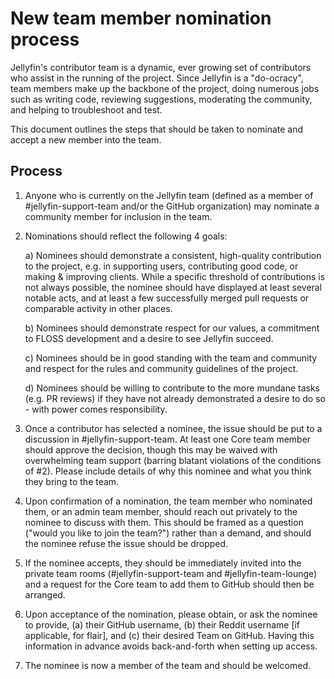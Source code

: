 # New team member nomination process

Jellyfin's contributor team is a dynamic, ever growing set of contributors who assist in the running of the project. Since Jellyfin is a "do-ocracy", team members make up the backbone of the project, doing numerous jobs such as writing code, reviewing suggestions, moderating the community, and helping to troubleshoot and test.

This document outlines the steps that should be taken to nominate and accept a new member into the team.

## Process

1. Anyone who is currently on the Jellyfin team (defined as a member of #jellyfin-support-team and/or the GitHub organization) may nominate a community member for inclusion in the team.

1. Nominations should reflect the following 4 goals:

   a) Nominees should demonstrate a consistent, high-quality contribution to the project, e.g. in supporting users, contributing good code, or making & improving clients. While a specific threshold of contributions is not always possible, the nominee should have displayed at least several notable acts, and at least a few successfully merged pull requests or comparable activity in other places.

   b) Nominees should demonstrate respect for our values, a commitment to FLOSS development and a desire to see Jellyfin succeed.

   c) Nominees should be in good standing with the team and community and respect for the rules and community guidelines of the project.

   d) Nominees should be willing to contribute to the more mundane tasks (e.g. PR reviews) if they have not already demonstrated a desire to do so - with power comes responsibility.

1. Once a contributor has selected a nominee, the issue should be put to a discussion in #jellyfin-support-team. At least one Core team member should approve the decision, though this may be waived with overwhelming team support (barring blatant violations of the conditions of #2). Please include details of why this nominee and what you think they bring to the team.

1. Upon confirmation of a nomination, the team member who nominated them, or an admin team member, should reach out privately to the nominee to discuss with them. This should be framed as a question ("would you like to join the team?") rather than a demand, and should the nominee refuse the issue should be dropped.

1. If the nominee accepts, they should be immediately invited into the private team rooms (#jellyfin-support-team and #jellyfin-team-lounge) and a request for the Core team to add them to GitHub should then be arranged.

1. Upon acceptance of the nomination, please obtain, or ask the nominee to provide, (a) their GitHub username, (b) their Reddit username [if applicable, for flair], and (c) their desired Team on GitHub. Having this information in advance avoids back-and-forth when setting up access.

1. The nominee is now a member of the team and should be welcomed.
